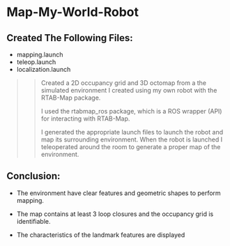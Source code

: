 # Map-My-World-Robot
## Created The Following Files:

- mapping.launch
- teleop.launch
- localization.launch

>>Created a 2D occupancy grid and 3D octomap from a the simulated environment I created using my own robot with the RTAB-Map package.
>>
>>I used the rtabmap_ros package, which is a ROS wrapper (API) for interacting with RTAB-Map.
>>
>>I generated the appropriate launch files to launch the robot and map its surrounding environment.
>>When the robot is launched  I teleoperated around the room to generate a proper map of the environment.

## Conclusion:

- The environment  have clear features and geometric shapes to perform mapping.

- The  map  contains at least 3 loop closures and the occupancy grid is identifiable.

- The characteristics of the landmark features are displayed
